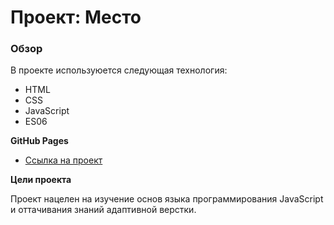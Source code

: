 # Проект: Место

### Обзор

В проекте используюется следующая технология:
* HTML
* CSS
* JavaScript
* ES06

**GitHub Pages**

* [Ссылка на проект](https://kirillevo.github.io/mesto/)

**Цели проекта**

Проект нацелен на изучение основ языка программирования JavaScript и оттачивания знаний адаптивной верстки.
